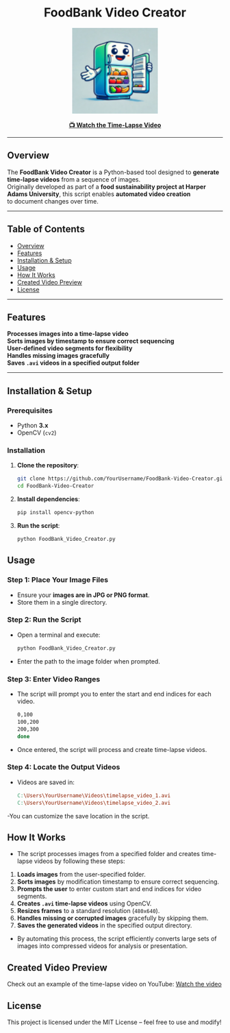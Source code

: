 <div align="center">
  <h1>FoodBank Video Creator</h1>
  <p><img src="Files/img/Fridge_readme.png" alt="FoodBank Video Banner" width="200px" height="200px"></p>
  <a href="https://youtu.be/YQYi-I0GTlc"><b>📺 Watch the Time-Lapse Video</b></a>
</div>

---

## **Overview**
The **FoodBank Video Creator** is a Python-based tool designed to **generate time-lapse videos** from a sequence of images.  
Originally developed as part of a **food sustainability project at Harper Adams University**, this script enables **automated video creation**  
to document changes over time.

---

## **Table of Contents**
- [Overview](#overview)
- [Features](#features)
- [Installation & Setup](#installation--setup)
- [Usage](#usage)
- [How It Works](#how-it-works)
- [Created Video Preview](#created-video-preview)
- [License](#license)

---

## **Features**
**Processes images into a time-lapse video**  
**Sorts images by timestamp to ensure correct sequencing**  
**User-defined video segments for flexibility**  
**Handles missing images gracefully**  
**Saves `.avi` videos in a specified output folder**  

---

## **Installation & Setup**
### **Prerequisites**
- Python **3.x**
- OpenCV (`cv2`)

### **Installation**
1. **Clone the repository**:  
   ```bash
   git clone https://github.com/YourUsername/FoodBank-Video-Creator.git
   cd FoodBank-Video-Creator

2. **Install dependencies**:
   ```bash
   pip install opencv-python

3. **Run the script**:
   ```bash
   python FoodBank_Video_Creator.py

## **Usage**
### **Step 1: Place Your Image Files**
- Ensure your **images are in JPG or PNG format**.
- Store them in a single directory.

### **Step 2: Run the Script**
- Open a terminal and execute:
  ```bash
  python FoodBank_Video_Creator.py
- Enter the path to the image folder when prompted.

### **Step 3: Enter Video Ranges**
- The script will prompt you to enter the start and end indices for each video.
  ```bash
  0,100
  100,200
  200,300
  done
- Once entered, the script will process and create time-lapse videos.

### **Step 4: Locate the Output Videos**
- Videos are saved in:
  ```makefile
  C:\Users\YourUsername\Videos\timelapse_video_1.avi
  C:\Users\YourUsername\Videos\timelapse_video_2.avi
-You can customize the save location in the script.

## **How It Works**
- The script processes images from a specified folder and creates time-lapse videos by following these steps:

1. **Loads images** from the user-specified folder.
2. **Sorts images** by modification timestamp to ensure correct sequencing.
3. **Prompts the user** to enter custom start and end indices for video segments.
4. **Creates `.avi` time-lapse videos** using OpenCV.
5. **Resizes frames** to a standard resolution (`480x640`).
6. **Handles missing or corrupted images** gracefully by skipping them.
7. **Saves the generated videos** in the specified output directory.
- By automating this process, the script efficiently converts large sets of images into compressed videos for analysis or presentation.

## **Created Video Preview**
Check out an example of the time-lapse video on YouTube:
[Watch the video](https://youtu.be/YQYi-I0GTlc)

## **License**
This project is licensed under the MIT License – feel free to use and modify!